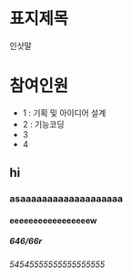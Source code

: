 표지제목
===
인삿말

# 참여인원

- 1 : 기획 및 아이디어 설계
- 2 : 기능코딩
- 3 
- 4


## hi
### asaaaaaaaaaaaaaaaaaaa
#### eeeeeeeeeeeeeeeeew
##### 646/66r
###### 54545555555555555555
